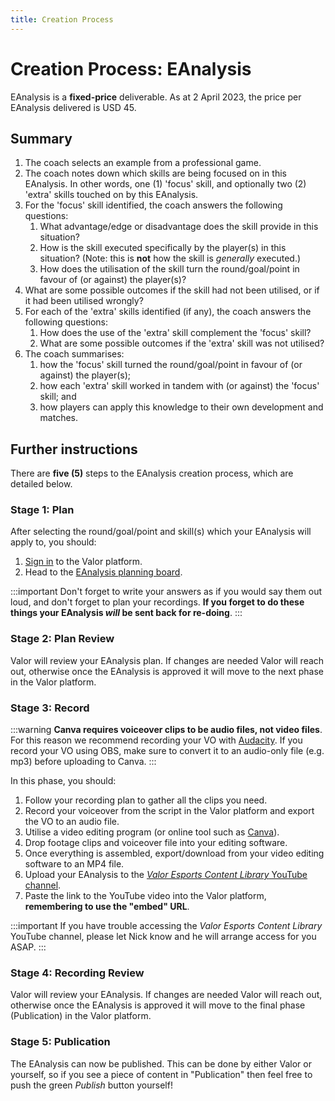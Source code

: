 ```yaml
---
title: Creation Process
---
```


# Creation Process: EAnalysis

EAnalysis is a **fixed-price** deliverable. As at 2 April 2023, the price per EAnalysis delivered is USD 45.

## Summary
1. The coach selects an example from a professional game.
1. The coach notes down which skills are being focused on in this EAnalysis. In other words, one (1) 'focus' skill, and optionally two (2) 'extra' skills touched on by this EAnalysis.
1. For the 'focus' skill identified, the coach answers the following questions:
    1. What advantage/edge or disadvantage does the skill provide in this situation?
    1. How is the skill executed specifically by the player(s) in this situation? (Note: this is **not** how the skill is *generally* executed.)
    1. How does the utilisation of the skill turn the round/goal/point in favour of (or against) the player(s)?
1. What are some possible outcomes if the skill had not been utilised, or if it had been utilised wrongly?
1. For each of the 'extra' skills identified (if any), the coach answers the following questions:
    1. How does the use of the 'extra' skill complement the 'focus' skill?
    1. What are some possible outcomes if the 'extra' skill was not utilised?
1. The coach summarises:
    1. how the 'focus' skill turned the round/goal/point in favour of (or against) the player(s);
    1. how each 'extra' skill worked in tandem with (or against) the 'focus' skill; and
    1. how players can apply this knowledge to their own development and matches.

## Further instructions

There are **five (5)** steps to the EAnalysis creation process, which are detailed below.

### Stage 1: Plan

After selecting the round/goal/point and skill(s) which your EAnalysis will apply to, you should:

1. [Sign in](https://app.valoresports.com/sign-in) to the Valor platform.
1. Head to the [EAnalysis planning board](https://app.valoresports.com/content-creation/E_ANALYSIS/prepare/list).

:::important
Don't forget to write your answers as if you would say them out loud, and don't forget to plan your recordings. **If you forget to do these things your EAnalysis _will_ be sent back for re-doing**.
:::

### Stage 2: Plan Review

Valor will review your EAnalysis plan. If changes are needed Valor will reach out, otherwise once the EAnalysis is approved it will move to the next phase in the Valor platform.

### Stage 3: Record

:::warning
**Canva requires voiceover clips to be audio files, not video files**. For this reason we recommend recording your VO with [Audacity](https://www.audacityteam.org/). If you record your VO using OBS, make sure to convert it to an audio-only file (e.g. mp3) before uploading to Canva.
:::

In this phase, you should:

1. Follow your recording plan to gather all the clips you need.
1. Record your voiceover from the script in the Valor platform and export the VO to an audio file.
1. Utilise a video editing program (or online tool such as [Canva](https://www.canva.com/)).
1. Drop footage clips and voiceover file into your editing software.
1. Once everything is assembled, export/download from your video editing software to an MP4 file.
1. Upload your EAnalysis to the [_Valor Esports Content Library_ YouTube channel](https://studio.youtube.com/channel/UCuBq5lmGJjSH0Hi7H3vwA3w).
1. Paste the link to the YouTube video into the Valor platform, **remembering to use the "embed" URL**.

:::important
If you have trouble accessing the _Valor Esports Content Library_ YouTube channel, please let Nick know and he will arrange access for you ASAP.
:::

### Stage 4: Recording Review

Valor will review your EAnalysis. If changes are needed Valor will reach out, otherwise once the EAnalysis is approved it will move to the final phase (Publication) in the Valor platform.

### Stage 5: Publication

The EAnalysis can now be published. This can be done by either Valor or yourself, so if you see a piece of content in "Publication" then feel free to push the green _Publish_ button yourself!
